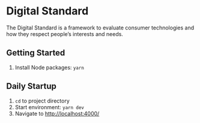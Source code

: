 # Digital Standard #

The Digital Standard is a framework to evaluate consumer technologies and how they respect people’s interests and needs.

## Getting Started ##
1. Install Node packages: `yarn`

## Daily Startup ##
1. `cd` to project directory
2. Start environment: `yarn dev`
3. Navigate to [http://localhost:4000/](http://localhost:4000/)




